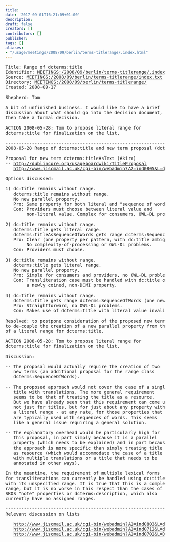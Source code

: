 ```yaml
---
title: 
date: '2017-09-01T16:21:09+01:00'
description: 
draft: false
creators: []
contributors: []
publisher: 
tags: []
aliases:
- "/usage/meetings/2008/09/berlin/terms-titlerange/.index.html"
---
```


<pre>
Title: Range of dcterms:title
Identifier: <a href="http://dublincore.org/usage/meetings/2008/09/berlin/terms-titlerange/.index.html">MEETINGS:/2008/09/berlin/terms-titlerange/.index.html</a>
Source: <a href="http://dublincore.org/usage/meetings/2008/09/berlin/terms-titlerange/index.txt">MEETINGS:/2008/09/berlin/terms-titlerange/index.txt</a>
Directory: <a href="http://dublincore.org/usage/meetings/2008/09/berlin/terms-titlerange/">MEETINGS:/2008/09/berlin/terms-titlerange/</a>
Created: 2008-09-17

Shepherd: Tom

A bit of unfinished business. I would like to have a brief
discussion about what should go into the decision document,
then take a formal decision.

ACTION 2008-05-28: Tom to propose literal range for
dcterms:title for finalization on the list.

----------------------------------------------------------------------
2008-05-28 Range of dcterms:title and new term proposal (dcterms:titleAsText)

Proposal for new term dcterms:titleAsText (Akira)
-- <a href="http://dublincore.org/usageboardwiki/TitleProposal">http://dublincore.org/usageboardwiki/TitleProposal</a>
   <a href="http://www.jiscmail.ac.uk/cgi-bin/webadmin?A2=ind0805&amp;L=dc-usage&amp;P=1467">http://www.jiscmail.ac.uk/cgi-bin/webadmin?A2=ind0805&amp;L=dc-usage&amp;P=1467</a>

Options discussed:

1) dc:title remains without range.
   dcterms:title remains without range.
   No new parallel property.
   Pro: Same property for both literal and "sequence of words".
   Con: Providers must choose between literal value and
        non-literal value. Complex for consumers, OWL-DL problems.

2) dc:title remains without range.
   dcterms:title gets literal range.
   dcterms:titleAsSequenceOfWords gets range dcterms:SequenceOfWords (two new terms)
   Pro: Clear (one property per pattern, with dc:title ambiguous).
        No complexity-of-processing or OWL-DL problems.
   Con: Providers must choose.

3) dc:title remains without range.
   dcterms:title gets literal range.
   No new parallel property.
   Pro: Simple for consumers and providers, no OWL-DL problems
   Con: Transliteration case must be handled with dc:title or with 
        a newly coined, non-DCMI property.

4) dc:title remains without range.
   dcterms:title gets range dcterms:SequenceOfWords (one new term)
   Pro: Straightforward, no OWL-DL problems.
   Con: Makes use of dcterms:title with literal value invalid.

Resolved: to postpone consideration of the proposed new term and
to de-couple the creation of a new parallel property from the issue
of a literal range for dcterms:title.

ACTION 2008-05-28: Tom to propose literal range for
dcterms:title for finalization on the list.

Discussion:

-- The proposal would actually require the creation of two
   new terms (an additional proposal for the range class
   dcterms:SequenceOfWords).

-- The proposed approach would not cover the case of a single
   title with translations. The more general requirement
   seems to be that of treating the title as a resource.
   But we have already seen that this requirement can come up
   not just for titles, but for just about any property with
   a literal range - at any rate, for those properties that
   are typically used with sequences of words. This seems
   like a general issue requiring a general solution.

-- The explanatory overhead would be particularly high for
   this proposal, in part simply because it is a parallel
   property (which needs to be explained) and in part because
   the approach is more specific than simply treating title
   as resource (which would accommodate the case of a title
   with multiple translations or a title that needs to be
   annotated in other ways).

In the meantime, the requirement of multiple lexical forms
for transliterations can currently be handled using dc:title,
with its unspecified range. It is true that this is a complex
range, but it is no worse in this respect than the cases of the
SKOS "note" properties or dcterms:description, which also 
currently have no assigned ranges.

----------------------------------------------------------------------
Relevant discussion on lists

   <a href="http://www.jiscmail.ac.uk/cgi-bin/webadmin?A2=ind0803&amp;L=dc-usage&amp;P=1204">http://www.jiscmail.ac.uk/cgi-bin/webadmin?A2=ind0803&amp;L=dc-usage&amp;P=1204</a>
   <a href="http://www.jiscmail.ac.uk/cgi-bin/webadmin?A2=ind0712&amp;L=dc-architecture&amp;P=3679">http://www.jiscmail.ac.uk/cgi-bin/webadmin?A2=ind0712&amp;L=dc-architecture&amp;P=3679</a>
   <a href="http://www.jiscmail.ac.uk/cgi-bin/webadmin?A2=ind0702&amp;L=DC-ARCHITECTURE&amp;P=R4809">http://www.jiscmail.ac.uk/cgi-bin/webadmin?A2=ind0702&amp;L=DC-ARCHITECTURE&amp;P=R4809</a>

</pre>
